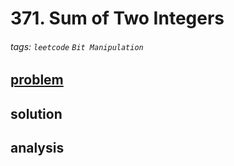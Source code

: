 # 371. Sum of Two Integers


###### tags: `leetcode` `Bit Manipulation`

## [problem](https://leetcode.com/problems/sum-of-two-integers/)

## solution

## analysis
